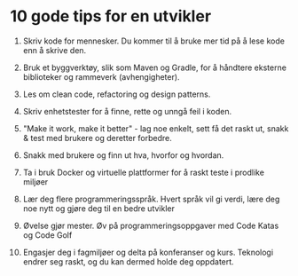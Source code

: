 # 10 gode tips for en utvikler

1. Skriv kode for mennesker. Du kommer til å bruke mer tid på å lese kode enn å skrive den.

2. Bruk et byggverktøy, slik som Maven og Gradle, for å håndtere eksterne biblioteker og rammeverk (avhengigheter).

3. Les om clean code, refactoring og design patterns.

4. Skriv enhetstester for å finne, rette og unngå feil i koden.

5. "Make it work, make it better" - lag noe enkelt, sett få det raskt ut, snakk & test med brukere og deretter forbedre.

6. Snakk med brukere og finn ut hva, hvorfor og hvordan.

7. Ta i bruk Docker og virtuelle plattformer for å raskt teste i prodlike miljøer

8. Lær deg flere programmeringsspråk. Hvert språk vil gi verdi, lære deg noe nytt og gjøre deg til en bedre utvikler

9. Øvelse gjør mester. Øv på programmeringsoppgaver med Code Katas og Code Golf

10. Engasjer deg i fagmiljøer og delta på konferanser og kurs. Teknologi endrer seg raskt, og du kan dermed holde deg oppdatert.
